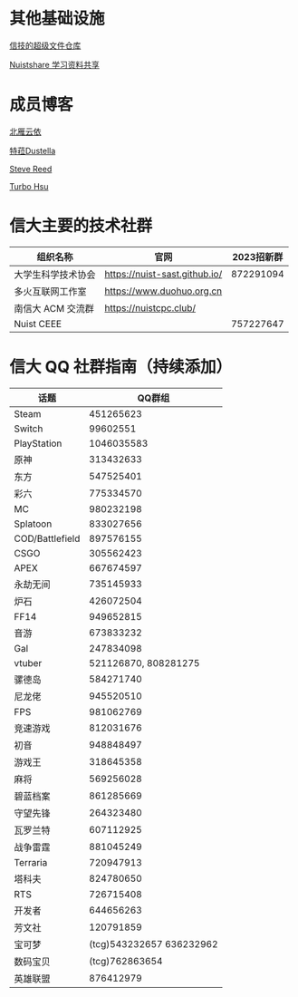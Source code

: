 # 其他基础设施

 [信技的超级文件仓库](https://index.0w0.al)

 [Nuistshare 学习资料共享](https://nuistshare.cn)

# 成员博客

 [北雁云依](https://stblog.penclub.club)

 [特菈Dustella](https://dustella.net)

 [Steve Reed](https://zhufucdev.com)

 [Turbo Hsu](https://owow.cc)

# 信大主要的技术社群

| 组织名称 | 官网 | 2023招新群 |
| --- | --- | ---|
| 大学生科学技术协会 | https://nuist-sast.github.io/ |  872291094 |
 | 多火互联网工作室 | https://www.duohuo.org.cn | 
 | 南信大 ACM 交流群 | https://nuistcpc.club/ |  |
| Nuist CEEE |  | 757227647

# 信大 QQ 社群指南（持续添加）



| 话题 | QQ群组 |
|-----|-----|
| Steam | 451265623 |  
| Switch | 99602551 |  
| PlayStation | 1046035583 |  
| 原神 | 313432633 |  
| 东方 | 547525401 |  
| 彩六 | 775334570 |  
| MC | 980232198  |
| Splatoon | 833027656 |  
| COD/Battlefield | 897576155 |  
| CSGO | 305562423 |  
| APEX | 667674597 | 
| 永劫无间 | 735145933 |
| 炉石 | 426072504 |  
| FF14 | 949652815 |  
| 音游 | 673833232 |  
| Gal | 247834098 |  
| vtuber | 521126870, 808281275  |
| 骡德岛 | 584271740 |  
| 尼龙佬 | 945520510 |  
| FPS | 981062769 |  
| 竞速游戏 | 812031676 |  
| 初音 | 948848497 |  
| 游戏王 | 318645358 |  
| 麻将 | 569256028 |  
| 碧蓝档案 | 861285669 |  
| 守望先锋 | 264323480 |  
| 瓦罗兰特 | 607112925 |  
| 战争雷霆 | 881045249 |  
| Terraria | 720947913 |  
| 塔科夫 | 824780650 |  
| RTS | 726715408 |  
| 开发者 | 644656263 |  
| 芳文社 | 120791859 |  
| 宝可梦 | (tcg)543232657 636232962  |
| 数码宝贝 | (tcg)762863654  |
| 英雄联盟 |  876412979 |  
